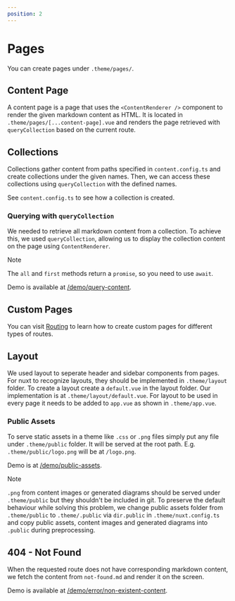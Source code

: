 ```yaml
---
position: 2
---
```


# Pages

You can create pages under `.theme/pages/`.

## Content Page

A content page is a page that uses the `<ContentRenderer />` component to render
the given markdown content as HTML. It is located in
`.theme/pages/[...content-page].vue` and renders the page retrieved with
`queryCollection` based on the current route.

## Collections

Collections gather content from paths specified in `content.config.ts` and
create collections under the given names. Then, we can access these collections
using `queryCollection` with the defined names.

See `content.config.ts` to see how a collection is created.

### Querying with `queryCollection`

We needed to retrieve all markdown content from a collection. To achieve this,
we used `queryCollection`, allowing us to display the collection content on the
page using `ContentRenderer`.

> [!NOTE]
>
> The `all` and `first` methods return a `promise`, so you need to use `await`.

Demo is available at [/demo/query-content](/demo/query-content).

## Custom Pages

You can visit [Routing](./routing.md) to learn how to create custom pages for
different types of routes.

## Layout

We used layout to seperate header and sidebar components from pages. For nuxt
to recognize layouts, they should be implemented in `.theme/layout` folder. To
create a layout create a `default.vue` in the layout folder. Our implementation
is at `.theme/layout/default.vue`. For layout to be used in every page it needs
to be added to `app.vue` as shown in `.theme/app.vue`.

### Public Assets

To serve static assets in a theme like `.css` or `.png` files simply put any
file under `.theme/public` folder. It will be served at the root path. E.g.
`.theme/public/logo.png` will be at `/logo.png`.

Demo is at [/demo/public-assets](/demo/public-assets).

> [!NOTE]
>
> `.png` from content images or generated diagrams should be served under
> `.theme/public` but they shouldn't be included in git. To preserve the
> default behaviour while solving this problem, we change public assets folder
> from `.theme/public` to `.theme/.public` via `dir.public` in
> `.theme/nuxt.config.ts` and copy public assets, content images and generated
> diagrams into `.public` during preprocessing.

## 404 - Not Found

When the requested route does not have corresponding markdown content, we fetch
the content from `not-found.md` and render it on the screen.

Demo is available at [/demo/error/non-existent-content](/demo/error/non-existent-content).
